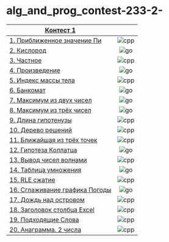 # alg_and_prog_contest-233-2-
|[Контест 1]() |  | 
| --- | :-: |
| [1. Приближенное значение Пи](./contest_01/01/main.cpp) |  ![cpp](https://github.com/Kleshna/alg_and_prog_contest-233-2-/assets/55658935/10da26d3-e85a-4db5-81da-9d83d683248b)|
| [2. Кислород](./contest_01/02/main.go) | ![go](https://github.com/Kleshna/alg_and_prog_contest-233-2-/assets/55658935/c6632dda-4088-4dce-8a2b-aafe08524acb)|
| [3. Частное](./contest_01/03/main.cpp) | ![cpp](https://github.com/Kleshna/alg_and_prog_contest-233-2-/assets/55658935/10da26d3-e85a-4db5-81da-9d83d683248b) |
| [4. Произведение](./contest_01/04/main.go) | ![go](https://github.com/Kleshna/alg_and_prog_contest-233-2-/assets/55658935/c6632dda-4088-4dce-8a2b-aafe08524acb) |
| [5. Индекс массы тела](./contest_01/01/5.cpp) | ![cpp](https://github.com/Kleshna/alg_and_prog_contest-233-2-/assets/55658935/10da26d3-e85a-4db5-81da-9d83d683248b) |
| [6. Банкомат](./contest_01/06/main.go)  | ![go](https://github.com/Kleshna/alg_and_prog_contest-233-2-/assets/55658935/c6632dda-4088-4dce-8a2b-aafe08524acb) |
| [7. Максимум из двух чисел](./contest_01/07/main.go)| ![go](https://github.com/Kleshna/alg_and_prog_contest-233-2-/assets/55658935/c6632dda-4088-4dce-8a2b-aafe08524acb) |
| [8. Максимум из трёх чисел](./contest_01/08/main.go) | ![go](https://github.com/Kleshna/alg_and_prog_contest-233-2-/assets/55658935/c6632dda-4088-4dce-8a2b-aafe08524acb) |
| [9. Длина гипотенузы](./contest_01/01/9.cpp) | ![cpp](https://github.com/Kleshna/alg_and_prog_contest-233-2-/assets/55658935/10da26d3-e85a-4db5-81da-9d83d683248b)|
| [10. Дерево решений](./contest_01/01/10.go) | ![cpp](https://github.com/Kleshna/alg_and_prog_contest-233-2-/assets/55658935/10da26d3-e85a-4db5-81da-9d83d683248b) |
| [11. Ближайшая из трёх точек](./contest_01/01/11.cpp) | ![cpp](https://github.com/Kleshna/alg_and_prog_contest-233-2-/assets/55658935/10da26d3-e85a-4db5-81da-9d83d683248b) |
| [12. Гипотеза Коллатца](./contest_01/01/12.go) | ![go](https://github.com/Kleshna/alg_and_prog_contest-233-2-/assets/55658935/c6632dda-4088-4dce-8a2b-aafe08524acb) |
| [13. Вывод чисел волнами](./contest_01/01/13.cpp) | ![cpp](https://github.com/Kleshna/alg_and_prog_contest-233-2-/assets/55658935/10da26d3-e85a-4db5-81da-9d83d683248b) |
| [14. Таблица умножения](./contest_01/01/14.go) | ![go](https://github.com/Kleshna/alg_and_prog_contest-233-2-/assets/55658935/c6632dda-4088-4dce-8a2b-aafe08524acb) |
| [15. RLE сжатие](./contest_01/01/15.cpp) | ![cpp](https://github.com/Kleshna/alg_and_prog_contest-233-2-/assets/55658935/10da26d3-e85a-4db5-81da-9d83d683248b) |
| [16. Сглаживание графика Погоды](./contest_01/01/16.go) | ![go](https://github.com/Kleshna/alg_and_prog_contest-233-2-/assets/55658935/c6632dda-4088-4dce-8a2b-aafe08524acb) |
| [17. Дождь над островом](./contest_01/01/17.cpp) | ![cpp](https://github.com/Kleshna/alg_and_prog_contest-233-2-/assets/55658935/10da26d3-e85a-4db5-81da-9d83d683248b) |
| [18. Заголовок столбца Excel](./contest_01/01/18.cpp) | ![cpp](https://github.com/Kleshna/alg_and_prog_contest-233-2-/assets/55658935/10da26d3-e85a-4db5-81da-9d83d683248b)|
| [19. Подходящие Слова](./contest_01/01/19.cpp) | ![cpp](https://github.com/Kleshna/alg_and_prog_contest-233-2-/assets/55658935/10da26d3-e85a-4db5-81da-9d83d683248b) |
| [20. Анаграмма. 2 числа](./contest_01/01/20.cpp) | ![cpp](https://github.com/Kleshna/alg_and_prog_contest-233-2-/assets/55658935/10da26d3-e85a-4db5-81da-9d83d683248b) |
